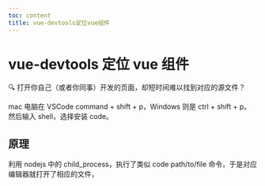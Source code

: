 ```yaml
---
toc: content
title: vue-devtools定位vue组件
---
```


# vue-devtools 定位 vue 组件

🔍 打开你自己（或者你同事）开发的页面，却短时间难以找到对应的源文件？

<ImagePreview src="/images/vue2/image12.jpg"></ImagePreview>

mac 电脑在 VSCode command + shift + p，Windows 则是 ctrl + shift + p。然后输入 shell，选择安装 code。

<ImagePreview src="/images/vue2/image13.jpg"></ImagePreview>

## 原理

利用 nodejs 中的 child_process，执行了类似 code path/to/file 命令，于是对应编辑器就打开了相应的文件，

<BackTop></BackTop>
<SplashCursor></SplashCursor>
